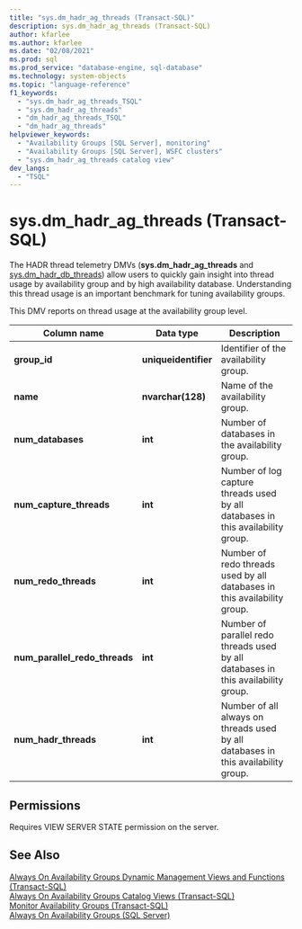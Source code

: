 ```yaml
---
title: "sys.dm_hadr_ag_threads (Transact-SQL)"
description: sys.dm_hadr_ag_threads (Transact-SQL)
author: kfarlee
ms.author: kfarlee
ms.date: "02/08/2021"
ms.prod: sql
ms.prod_service: "database-engine, sql-database"
ms.technology: system-objects
ms.topic: "language-reference"
f1_keywords:
  - "sys.dm_hadr_ag_threads_TSQL"
  - "sys.dm_hadr_ag_threads"
  - "dm_hadr_ag_threads_TSQL"
  - "dm_hadr_ag_threads"
helpviewer_keywords:
  - "Availability Groups [SQL Server], monitoring"
  - "Availability Groups [SQL Server], WSFC clusters"
  - "sys.dm_hadr_ag_threads catalog view"
dev_langs:
  - "TSQL"
---
```

# sys.dm_hadr_ag_threads (Transact-SQL)

The HADR thread telemetry DMVs (**sys.dm_hadr_ag_threads** and [sys.dm_hadr_db_threads](../../relational-databases/system-dynamic-management-views/sys-dm-hadr-db-threads-transact-sql.md)) allow users to quickly gain insight into thread usage by availability group and by high availability database. Understanding this thread usage is an important benchmark for tuning availability groups.

This DMV reports on thread usage at the availability group level.

|Column name|Data type|Description|  
|-----------------|---------------|-----------------|  
|**group_id**|**uniqueidentifier**|Identifier of the availability group.|
|**name**|**nvarchar(128)**|Name of the availability group.|
|**num_databases**|**int**|Number of databases in the availability group.|
|**num_capture_threads**|**int**|Number of log capture threads used by all databases in this availability group.|
|**num_redo_threads**|**int**|Number of redo threads used by all databases in this availability group.|
|**num_parallel_redo_threads**|**int**|Number of parallel redo threads used by all databases in this availability group.|
|**num_hadr_threads**|**int**|Number of all always on threads used by all databases in this availability group.|

## Permissions  

 Requires VIEW SERVER STATE permission on the server.  
  
## See Also  

 [Always On Availability Groups Dynamic Management Views and Functions &#40;Transact-SQL&#41;](../../relational-databases/system-dynamic-management-views/always-on-availability-groups-dynamic-management-views-functions.md)   
 [Always On Availability Groups Catalog Views &#40;Transact-SQL&#41;](../../relational-databases/system-catalog-views/always-on-availability-groups-catalog-views-transact-sql.md)   
 [Monitor Availability Groups &#40;Transact-SQL&#41;](../../database-engine/availability-groups/windows/monitor-availability-groups-transact-sql.md)   
 [Always On Availability Groups &#40;SQL Server&#41;](../../database-engine/availability-groups/windows/always-on-availability-groups-sql-server.md)  
  

